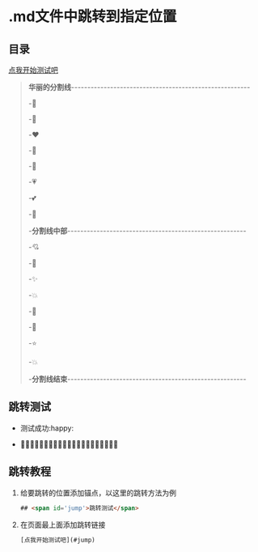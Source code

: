 # .md文件中跳转到指定位置



## 目录

[点我开始测试吧](#jump)





> **华丽的分割线**-------------------------------------------------------
>
> -:blue_heart:
>
> -:purple_heart:
>
> -:heart:
>
> -:green_heart:
>
> -:heartbeat:
>
> -:heartpulse:
>
> -:two_hearts:
>
> -:revolving_hearts:
>
> -**分割线中部**-------------------------------------------------------
>
> -:cupid:
>
> -:sparkling_heart:
>
> -:sparkles:
>
> -:boom:
>
> -:dizzy:
>
> -:star2:
>
> -:star:
>
> -:collision:
>
> -**分割线结束**-------------------------------------------------------



## <span id='jump'>跳转测试</span>

- 测试成功:happy:

- :yellow_heart::yellow_heart::yellow_heart::yellow_heart::yellow_heart::yellow_heart::yellow_heart::yellow_heart::yellow_heart::yellow_heart::yellow_heart::yellow_heart::yellow_heart::yellow_heart::yellow_heart::yellow_heart::yellow_heart::yellow_heart::yellow_heart::yellow_heart::yellow_heart:



## 跳转教程

1. 给要跳转的位置添加锚点，以这里的跳转方法为例

   ~~~html
   ## <span id='jump'>跳转测试</span>
   ~~~

2. 在页面最上面添加跳转链接

   ~~~js
   [点我开始测试吧](#jump)
   ~~~

   